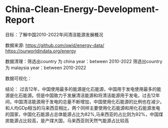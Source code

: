 # China-Clean-Energy-Development-Report
目标：了解中国2010-2022年间清洁能源发展概况

数据来源: https://github.com/owid/energy-data/    https://ourworldindata.org/energy

数据清理：筛选出country 为 china year：between 2010-2022 
         筛选出country 为 malaysia year：between 2010-2022 

数据可视化：

结论：
过去12年，中国使用最多的能源是化石能源，中国用于发电使用最多的能源是化石能源。但是中国致力于发展清洁能源和将清洁能源用于发电，过去12年间，中国清洁能源用于发电的总量不断增加，中国使用化石能源的比例也在减少。和人均GDp相当的马来西亚相比，两个同样主要使用化石能源和用化石能源发电的国家，中国化石能源占总体能源占比为82%,马来西亚的占比则为92%，中国煤炭能源占比较高，是产煤大国，马来西亚则天然气能源占比较高

